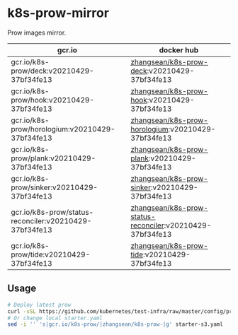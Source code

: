 # k8s-prow-mirror

Prow images mirror.

gcr.io | docker hub
---|---
gcr.io/k8s-prow/deck:v20210429-37bf34fe13 | [zhangsean/k8s-prow-deck](https://hub.docker.com/r/zhangsean/k8s-prow-deck):v20210429-37bf34fe13
gcr.io/k8s-prow/hook:v20210429-37bf34fe13 | [zhangsean/k8s-prow-hook](https://hub.docker.com/r/zhangsean/k8s-prow-hook):v20210429-37bf34fe13
gcr.io/k8s-prow/horologium:v20210429-37bf34fe13 | [zhangsean/k8s-prow-horologium](https://hub.docker.com/r/zhangsean/k8s-prow-horologium):v20210429-37bf34fe13
gcr.io/k8s-prow/plank:v20210429-37bf34fe13 | [zhangsean/k8s-prow-plank](https://hub.docker.com/r/zhangsean/k8s-prow-plank):v20210429-37bf34fe13
gcr.io/k8s-prow/sinker:v20210429-37bf34fe13 | [zhangsean/k8s-prow-sinker](https://hub.docker.com/r/zhangsean/k8s-prow-sinker):v20210429-37bf34fe13
gcr.io/k8s-prow/status-reconciler:v20210429-37bf34fe13 | [zhangsean/k8s-prow-status-reconciler](https://hub.docker.com/r/zhangsean/k8s-prow-status-reconciler):v20210429-37bf34fe13
gcr.io/k8s-prow/tide:v20210429-37bf34fe13 | [zhangsean/k8s-prow-tide](https://hub.docker.com/r/zhangsean/k8s-prow-tide):v20210429-37bf34fe13

## Usage

```bash
# Deploy latest prow
curl -sSL https://github.com/kubernetes/test-infra/raw/master/config/prow/cluster/starter-s3.yaml | sed 's|gcr.io/k8s-prow/|zhangsean/k8s-prow-|g' | kubectl apply -f -
# Or change local starter.yaml
sed -i '' 's|gcr.io/k8s-prow/|zhangsean/k8s-prow-|g' starter-s3.yaml
```
